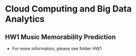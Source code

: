 # Cloud Computing and Big Data Analytics

## HW1 Music Memorability Prediction
* For more information, please see folder HW1
